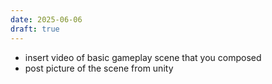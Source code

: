 ```yaml
---
date: 2025-06-06
draft: true
---
```

- insert video of basic gameplay scene that you composed 
- post picture of the scene from unity
